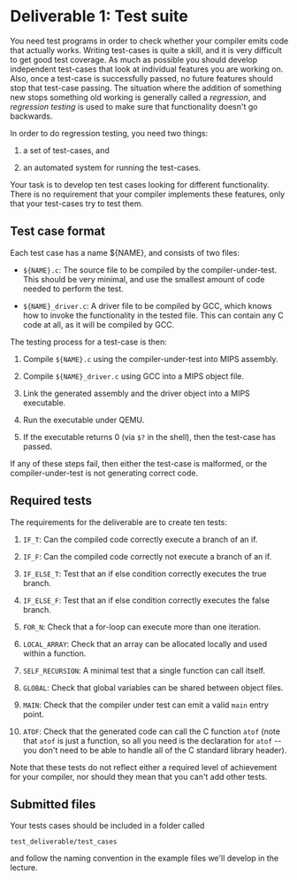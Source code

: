 Deliverable 1: Test suite
=========================

You need test programs in order to check whether your compiler emits code that actually works. Writing test-cases is quite a skill, and it is very difficult to get good test coverage.  As much as possible you should develop independent test-cases that look at individual features you are working on. Also, once a test-case is successfully passed, no future features should stop that test-case passing. The situation where the addition of something new stops something old working is generally called a _regression_, and _regression testing_ is used to make sure that functionality doesn't go backwards.

In order to do regression testing, you need two things:

1. a set of test-cases, and

2. an automated system for running the test-cases.

Your task is to develop ten test cases looking for different functionality. There is no requirement that your compiler implements these features, only that your test-cases try to test them.

Test case format
----------------

Each test case has a name ${NAME}, and consists of two files:

- `${NAME}.c`: The source file to be compiled by the compiler-under-test. This should be very minimal, and use the smallest amount of code needed to perform the test.

- `${NAME}_driver.c`: A driver file to be compiled by GCC, which knows how to invoke the functionality in the tested file. This can contain any C code at all, as it will be compiled by GCC.

The testing process for a test-case is then:

1. Compile `${NAME}.c` using the compiler-under-test into MIPS assembly.

2. Compile `${NAME}_driver.c` using GCC into a MIPS object file.

3. Link the generated assembly and the driver object into a MIPS executable.

4. Run the executable under QEMU.

5. If the executable returns 0 (via `$?` in the shell), then the test-case has passed.

If any of these steps fail, then either the test-case is malformed, or the compiler-under-test is not generating correct code.

Required tests
--------------

The requirements for the deliverable are to create ten tests:

1. `IF_T`: Can the compiled code correctly execute a branch of an if.

2. `IF_F`: Can the compiled code correctly not execute a branch of an if.

3. `IF_ELSE_T`: Test that an if else condition correctly executes the true branch.

4. `IF_ELSE_F`: Test that an if else condition correctly executes the false branch.

5. `FOR_N`: Check that a for-loop can execute more than one iteration.

6. `LOCAL_ARRAY`: Check that an array can be allocated locally and used within a function.

7. `SELF_RECURSION`: A minimal test that a single function can call itself.

8. `GLOBAL`: Check that global variables can be shared between object files.

9. `MAIN`: Check that the compiler under test can emit a valid `main` entry point.

10. `ATOF`: Check that the generated code can call the C function `atof` (note that `atof` is just a function, so all you need is the declaration for `atof` -- you don't need to be able to handle all of the C standard library header).

Note that these tests do not reflect either a required level of achievement for your compiler, nor should they mean that you can't add other tests.

Submitted files
---------------

Your tests cases should be included in a folder called

    test_deliverable/test_cases

and follow the naming convention in the example files
we'll develop in the lecture.
